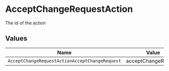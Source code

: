 # AcceptChangeRequestAction

The id of the action


## Values

| Name                                           | Value                                          |
| ---------------------------------------------- | ---------------------------------------------- |
| `AcceptChangeRequestActionAcceptChangeRequest` | acceptChangeRequest                            |